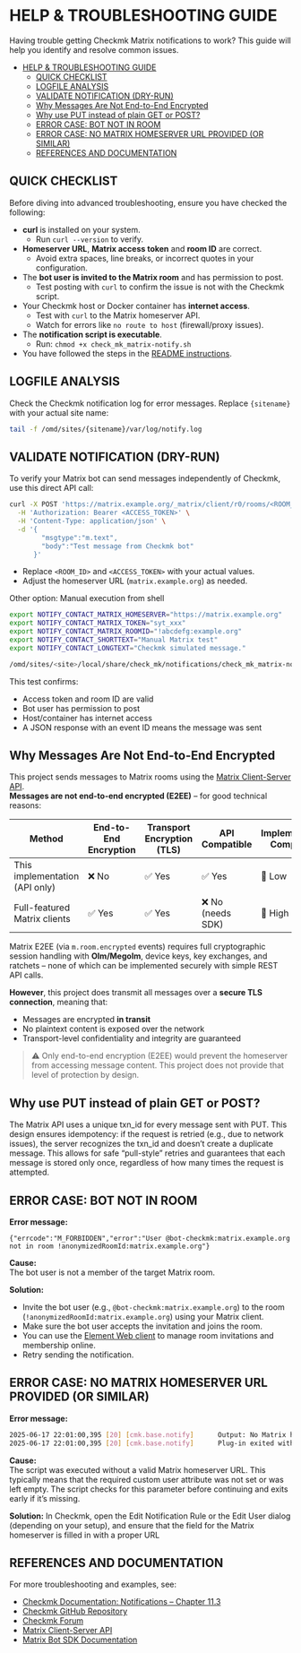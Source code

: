 # HELP & TROUBLESHOOTING GUIDE

Having trouble getting Checkmk Matrix notifications to work? This guide will help you identify and resolve common issues.

<!-- TOC -->

- [HELP & TROUBLESHOOTING GUIDE](#help--troubleshooting-guide)
  - [QUICK CHECKLIST](#quick-checklist)
  - [LOGFILE ANALYSIS](#logfile-analysis)
  - [VALIDATE NOTIFICATION (DRY-RUN)](#validate-notification-dry-run)
  - [Why Messages Are Not End-to-End Encrypted](#why-messages-are-not-end-to-end-encrypted)
  - [Why use PUT instead of plain GET or POST?](#why-use-put-instead-of-plain-get-or-post)
  - [ERROR CASE: BOT NOT IN ROOM](#error-case-bot-not-in-room)
  - [ERROR CASE: NO MATRIX HOMESERVER URL PROVIDED (OR SIMILAR)](#error-case-no-matrix-homeserver-url-provided-or-similar)
  - [REFERENCES AND DOCUMENTATION](#references-and-documentation)

<!-- /TOC -->

## QUICK CHECKLIST

Before diving into advanced troubleshooting, ensure you have checked the following:

- **curl** is installed on your system.
  - Run `curl --version` to verify.
- **Homeserver URL**, **Matrix access token** and **room ID** are correct.
  - Avoid extra spaces, line breaks, or incorrect quotes in your configuration.
- The **bot user is invited to the Matrix room** and has permission to post.
  - Test posting with `curl` to confirm the issue is not with the Checkmk script.
- Your Checkmk host or Docker container has **internet access**.
  - Test with `curl` to the Matrix homeserver API.
  - Watch for errors like `no route to host` (firewall/proxy issues).
- The **notification script is executable**.
  - Run: `chmod +x check_mk_matrix-notify.sh`
- You have followed the steps in the [README instructions](./README.md#check_mk-configuration).

## LOGFILE ANALYSIS

Check the Checkmk notification log for error messages. Replace `{sitename}` with your actual site name:

```bash
tail -f /omd/sites/{sitename}/var/log/notify.log
```

## VALIDATE NOTIFICATION (DRY-RUN)

To verify your Matrix bot can send messages independently of Checkmk, use this direct API call:

```bash
curl -X POST 'https://matrix.example.org/_matrix/client/r0/rooms/<ROOM_ID>:matrix.example.org/send/m.room.message' \
  -H 'Authorization: Bearer <ACCESS_TOKEN>' \
  -H 'Content-Type: application/json' \
  -d '{
        "msgtype":"m.text",
        "body":"Test message from Checkmk bot"
      }'
```

- Replace `<ROOM_ID>` and `<ACCESS_TOKEN>` with your actual values.
- Adjust the homeserver URL (`matrix.example.org`) as needed.

Other option: Manual execution from shell

```bash
export NOTIFY_CONTACT_MATRIX_HOMESERVER="https://matrix.example.org"
export NOTIFY_CONTACT_MATRIX_TOKEN="syt_xxx"
export NOTIFY_CONTACT_MATRIX_ROOMID="!abcdefg:example.org"
export NOTIFY_CONTACT_SHORTTEXT="Manual Matrix test"
export NOTIFY_CONTACT_LONGTEXT="Checkmk simulated message."

/omd/sites/<site>/local/share/check_mk/notifications/check_mk_matrix-notify.sh
```

This test confirms:

- Access token and room ID are valid
- Bot user has permission to post
- Host/container has internet access
- A JSON response with an event ID means the message was sent

## Why Messages Are Not End-to-End Encrypted

This project sends messages to Matrix rooms using the [Matrix Client-Server API](https://spec.matrix.org/latest/client-server-api/).  
**Messages are not end-to-end encrypted (E2EE)** – for good technical reasons:

| Method                         | End-to-End Encryption | Transport Encryption (TLS) | API Compatible    | Implementation Complexity |
| ------------------------------ | --------------------- | -------------------------- | ----------------- | ------------------------- |
| This implementation (API only) | ❌ No                 | ✅ Yes                     | ✅ Yes            | 🔽 Low                    |
| Full-featured Matrix clients   | ✅ Yes                | ✅ Yes                     | ❌ No (needs SDK) | 🔼 High                   |

Matrix E2EE (via `m.room.encrypted` events) requires full cryptographic session handling with **Olm/Megolm**, device keys, key exchanges, and ratchets – none of which can be implemented securely with simple REST API calls.

**However**, this project does transmit all messages over a **secure TLS connection**, meaning that:

- Messages are encrypted **in transit**
- No plaintext content is exposed over the network
- Transport-level confidentiality and integrity are guaranteed

> ⚠️ Only end-to-end encryption (E2EE) would prevent the homeserver from accessing message content. This project does not provide that level of protection by design.

## Why use PUT instead of plain GET or POST?

The Matrix API uses a unique txn_id for every message sent with PUT. This design ensures idempotency: if the request is retried (e.g., due to network issues), the server recognizes the txn_id and doesn’t create a duplicate message. This allows for safe “pull-style” retries and guarantees that each message is stored only once, regardless of how many times the request is attempted.

## ERROR CASE: BOT NOT IN ROOM

**Error message:**

```
{"errcode":"M_FORBIDDEN","error":"User @bot-checkmk:matrix.example.org not in room !anonymizedRoomId:matrix.example.org"}
```

**Cause:**  
The bot user is not a member of the target Matrix room.

**Solution:**

- Invite the bot user (e.g., `@bot-checkmk:matrix.example.org`) to the room (`!anonymizedRoomId:matrix.example.org`) using your Matrix client.
- Make sure the bot user accepts the invitation and joins the room.
- You can use the [Element Web client](https://app.element.io) to manage room invitations and membership online.
- Retry sending the notification.

## ERROR CASE: NO MATRIX HOMESERVER URL PROVIDED (OR SIMILAR)

**Error message:**

```bash
2025-06-17 22:01:00,395 [20] [cmk.base.notify]      Output: No Matrix homeserver URL provided. Exiting
2025-06-17 22:01:00,395 [20] [cmk.base.notify]      Plug-in exited with code 2
```

**Cause:**  
The script was executed without a valid Matrix homeserver URL. This typically means that the required custom user attribute was not set or was left empty. The script checks for this parameter before continuing and exits early if it’s missing.

**Solution:**
In Checkmk, open the Edit Notification Rule or the Edit User dialog (depending on your setup), and ensure that the field for the Matrix homeserver is filled in with a proper URL

## REFERENCES AND DOCUMENTATION

For more troubleshooting and examples, see:

- [Checkmk Documentation: Notifications – Chapter 11.3](https://docs.checkmk.com/latest/en/notifications.html)
- [Checkmk GitHub Repository](https://github.com/Checkmk/checkmk)
- [Checkmk Forum](https://forum.checkmk.com/)
- [Matrix Client-Server API](https://spec.matrix.org/latest/client-server-api/)
- [Matrix Bot SDK Documentation](https://turt2live.github.io/matrix-bot-sdk/tutorial-bot.html)
